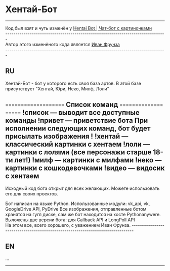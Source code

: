 # Хентай-Бот 
____________________________________________________________________________________________ 

Код был взят и чуть изменён у [Hentai Bot | Чат-бот с картиночками](https://vk.com/hen_bot)<br>
-------------------------------------------------------------------------------<br>
Автор этого изменёного кода является [Иван Фрунза](https://vk.com/love_angelll)<br>
-------------------------------------------------------------------------------<br> 
## RU 
Хентай-Бот - бот у которого есть своя база артов. 
В этой базе присутствует "Хентай, Юри, Неко, Милф, Лоли"<br>
 
------------------- Список команд -------------------
!список — выводит все доступные команды
!привет — приветствие бота
При исполнении следующих команд, бот будет присылать изображения !
!хентай — классический картинки с хентаем
!лоли — картинки с лолями (все персонажи старше 18-ти лет!)
!милф — картинки с милфами
!неко — картинки с кошкодевочками
!видео — видосик с хентаем
------------------------------------------------------

Исходный код бота открыт для всех желающих. Можете использовать его для своих проектов.

Бот написан на языке Python. Использованные модули: vk_api, vk, GoogleDrive API, PyDrive
Все изображения, отправленные ботом хранятся на гугл диске, сам же бот находится на хосте Pythonanywere. 
Выложены две версии бота: для Callback API и LongPoll API<br>
На этом все, всего хорошего, с уважением Иван Фрунза.
-------------------------------------------------------------------------------<br>
## EN 
...
____________________________________________________________________________________________
